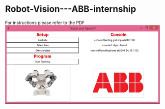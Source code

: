 # Robot-Vision---ABB-internship

For instructions please refer to the PDF
![Image description](UI1.JPG)
